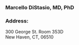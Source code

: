 



### Marcello DiStasio, MD, PhD

### Address:

300 George St. Room 353D<br>
New Haven, CT, 06510

